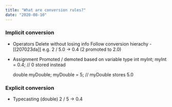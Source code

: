 ```yaml
---
title: "What are conversion rules?"
date: "2020-08-10"
---
```


### Implicit conversion

- Operators
    Delete without losing info
    Follow conversion hierachy - [[207023da]] 
    e.g. 2 / 5.0 -> 0.4 (2 promoted to 2.0)

- Assignment
    Promoted / demoted based on variable type
    int myInt;
    myInt = 0.4; // 0 stored instead
    
    double myDouble;
    myDouble = 5; // myDouble stores 5.0
    
### Explicit conversion

- Typecasting
  (double) 2 / 5 -> 0.4
